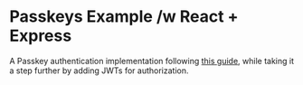 # Passkeys Example /w React + Express

A Passkey authentication implementation following [this guide](https://www.passkeys.com/guide), while taking it a step further by adding JWTs for authorization.
